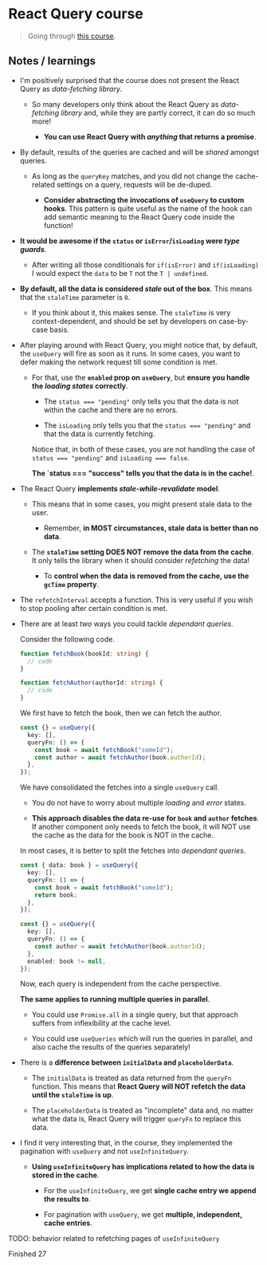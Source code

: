 # React Query course

> Going through [this course](https://ui.dev/c/react-query).

## Notes / learnings

- I'm positively surprised that the course does not present the React Query as _data-fetching library_.

  - So many developers only think about the React Query as _data-fetching library_ and, while they are partly correct, it can do so much more!

    - **You can use React Query with _anything_ that returns a promise**.

- By default, results of the queries are cached and will be _shared_ amongst queries.

  - As long as the `queryKey` matches, and you did not change the cache-related settings on a query, requests will be de-duped.

    - **Consider abstracting the invocations of `useQuery` to custom hooks**. This pattern is quite useful as the name of the hook can add semantic meaning to the React Query code inside the function!

- **It would be awesome if the `status` or `isError`/`isLoading` were _type guards_**.

  - After writing all those conditionals for `if(isError)` and `if(isLoading)` I would expect the `data` to be `T` not the `T | undefined`.

- **By default, all the data is considered _stale_ out of the box**. This means that the `staleTime` parameter is `0`.

  - If you think about it, this makes sense. The `staleTime` is very context-dependent, and should be set by developers on case-by-case basis.

- After playing around with React Query, you might notice that, by default, the `useQuery` will fire as soon as it runs. In some cases, you want to defer making the network request till some condition is met.

  - For that, use the **`enabled` prop on `useQuery`**, but **ensure you handle the _loading states_ correctly**.

    - The `status === "pending"` only tells you that the data is not within the cache and there are no errors.

    - The `isLoading` only tells you that the `status === "pending"` and that the data is currently fetching.

    Notice that, in both of these cases, you are not handling the case of `status === "pending"` and `isLoading === false`.

    **The `status === "success" tells you that the data is in the cache!**.

- The React Query **implements _stale-while-revalidate_ model**.

  - This means that in some cases, you might present stale data to the user.

    - Remember, **in MOST circumstances, stale data is better than no data**.

  - The **`staleTime` setting DOES NOT remove the data from the cache**. It only tells the library when it should consider _refetching_ the data!

    - To **control when the data is removed from the cache, use the `gcTime` property**.

- The `refetchInterval` accepts a function. This is very useful if you wish to stop pooling after certain condition is met.

- There are at least _two_ ways you could tackle _dependant queries_.

  Consider the following code.

  ```ts
  function fetchBook(bookId: string) {
    // code
  }

  function fetchAuthor(authorId: string) {
    // code
  }
  ```

  We first have to fetch the book, then we can fetch the author.

  ```ts
  const {} = useQuery({
    key: [],
    queryFn: () => {
      const book = await fetchBook("someId");
      const author = await fetchAuthor(book.authorId);
    },
  });
  ```

  We have consolidated the fetches into a single `useQuery` call.

  - You do not have to worry about multiple _loading_ and _error_ states.

  - **This approach disables the data re-use for `book` and `author` fetches**. If another component only needs to fetch the book, it will NOT use the cache as the data for the book is NOT in the cache.

  In most cases, it is better to split the fetches into _dependant queries_.

  ```ts
  const { data: book } = useQuery({
    key: [],
    queryFn: () => {
      const book = await fetchBook("someId");
      return book;
    },
  });

  const {} = useQuery({
    key: [],
    queryFn: () => {
      const author = await fetchAuthor(book.authorId);
    },
    enabled: book != null,
  });
  ```

  Now, each query is independent from the cache perspective.

  **The same applies to running multiple queries in parallel**.

  - You could use `Promise.all` in a single query, but that approach suffers from inflexibility at the cache level.

  - You could use `useQueries` which will run the queries in parallel, and also cache the results of the queries separately!

- There is a **difference between `initialData` and `placeholderData`**.

  - The `initialData` is treated as data returned from the `queryFn` function. This means that **React Query will NOT refetch the data until the `staleTime` is up**.

  - The `placeholderData` is treated as "incomplete" data and, no matter what the data is, React Query will trigger `queryFn` to replace this data.

- I find it very interesting that, in the course, they implemented the pagination with `useQuery` and not `useInfiniteQuery`.

  - **Using `useInfiniteQuery` has implications related to how the data is stored in the cache**.

    - For the `useInfiniteQuery`, we get **single cache entry we append the results to**.

    - For pagination with `useQuery`, we get **multiple, independent, cache entries**.

TODO: behavior related to refetching pages of `useInfiniteQuery`

Finished 27

